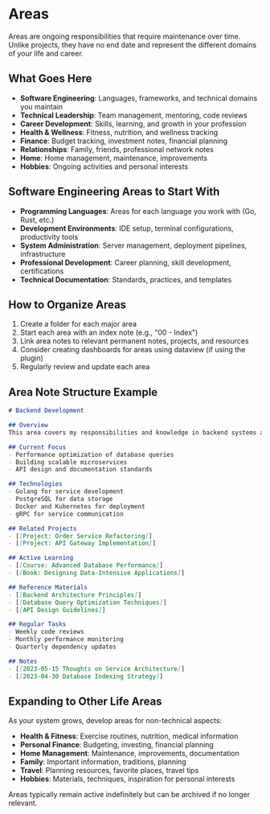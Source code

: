 # Areas

Areas are ongoing responsibilities that require maintenance over time. Unlike projects, they have no end date and represent the different domains of your life and career.

## What Goes Here

- **Software Engineering**: Languages, frameworks, and technical domains you maintain
- **Technical Leadership**: Team management, mentoring, code reviews
- **Career Development**: Skills, learning, and growth in your profession
- **Health & Wellness**: Fitness, nutrition, and wellness tracking
- **Finance**: Budget tracking, investment notes, financial planning
- **Relationships**: Family, friends, professional network notes
- **Home**: Home management, maintenance, improvements
- **Hobbies**: Ongoing activities and personal interests

## Software Engineering Areas to Start With

- **Programming Languages**: Areas for each language you work with (Go, Rust, etc.)
- **Development Environments**: IDE setup, terminal configurations, productivity tools
- **System Administration**: Server management, deployment pipelines, infrastructure
- **Professional Development**: Career planning, skill development, certifications
- **Technical Documentation**: Standards, practices, and templates

## How to Organize Areas

1. Create a folder for each major area
2. Start each area with an index note (e.g., "00 - Index")
3. Link area notes to relevant permanent notes, projects, and resources
4. Consider creating dashboards for areas using dataview (if using the plugin)
5. Regularly review and update each area

## Area Note Structure Example

```markdown
# Backend Development

## Overview
This area covers my responsibilities and knowledge in backend systems and API development.

## Current Focus
- Performance optimization of database queries
- Building scalable microservices
- API design and documentation standards

## Technologies
- Golang for service development
- PostgreSQL for data storage
- Docker and Kubernetes for deployment
- gRPC for service communication

## Related Projects
- [[Project: Order Service Refactoring]]
- [[Project: API Gateway Implementation]]

## Active Learning
- [[Course: Advanced Database Performance]]
- [[Book: Designing Data-Intensive Applications]]

## Reference Materials
- [[Backend Architecture Principles]]
- [[Database Query Optimization Techniques]]
- [[API Design Guidelines]]

## Regular Tasks
- Weekly code reviews
- Monthly performance monitoring
- Quarterly dependency updates

## Notes
- [[2023-05-15 Thoughts on Service Architecture]]
- [[2023-04-30 Database Indexing Strategy]]
```

## Expanding to Other Life Areas

As your system grows, develop areas for non-technical aspects:
- **Health & Fitness**: Exercise routines, nutrition, medical information
- **Personal Finance**: Budgeting, investing, financial planning
- **Home Management**: Maintenance, improvements, documentation
- **Family**: Important information, traditions, planning
- **Travel**: Planning resources, favorite places, travel tips
- **Hobbies**: Materials, techniques, inspiration for personal interests

Areas typically remain active indefinitely but can be archived if no longer relevant. 